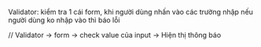 Validator: kiểm tra 1 cái form, khi người dùng nhấn vào các trường nhập nếu người dùng ko nhập vào thì báo lỗi

// Validator -> form -> check value của input -> Hiện thị thông báo
